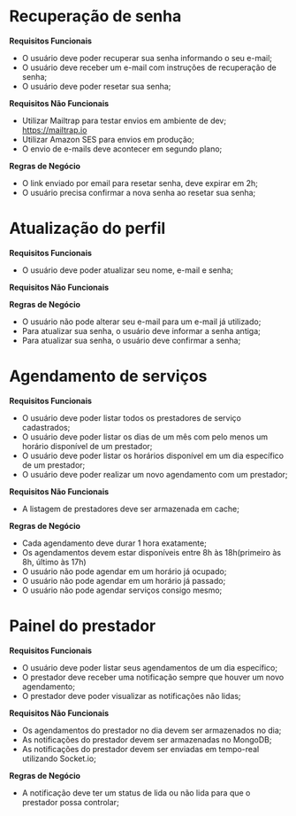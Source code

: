 # Recuperação de senha
**Requisitos Funcionais**
- O usuário deve poder recuperar sua senha informando o seu e-mail;
- O usuário deve receber um e-mail com instruções de recuperação de senha;
- O usuário deve poder resetar sua senha;

**Requisitos Não Funcionais**
- Utilizar Mailtrap para testar envios em ambiente de dev; https://mailtrap.io
- Utilizar Amazon SES para envios em produção;
- O envio de e-mails deve acontecer em segundo plano;

**Regras de Negócio**
- O link enviado por email para resetar senha, deve expirar em 2h;
- O usuário precisa confirmar a nova senha ao resetar sua senha;

# Atualização do perfil
**Requisitos Funcionais**
- O usuário deve poder atualizar seu nome, e-mail e senha;

**Requisitos Não Funcionais**

**Regras de Negócio**
- O usuário não pode alterar seu e-mail para um e-mail já utilizado;
- Para atualizar sua senha, o usuário deve informar a senha antiga;
- Para atualizar sua senha, o usuário deve confirmar a senha;

# Agendamento de serviços
**Requisitos Funcionais**
- O usuário deve poder listar todos os prestadores de serviço cadastrados;
- O usuário deve poder listar os dias de um mês com pelo menos um horário disponível de um prestador;
- O usuário deve poder listar os horários disponível em um dia específico de um prestador;
- O usuário deve poder realizar um novo agendamento com um prestador;

**Requisitos Não Funcionais**
- A listagem de prestadores deve ser armazenada em cache;

**Regras de Negócio**
- Cada agendamento deve durar 1 hora exatamente;
- Os agendamentos devem estar disponíveis entre 8h às 18h(primeiro às 8h, último às 17h)
- O usuário não pode agendar em um horário já ocupado;
- O usuário não pode agendar em um horário já passado;
- O usuário não pode agendar serviços consigo mesmo;

# Painel do prestador
**Requisitos Funcionais**
- O usuário deve poder listar seus agendamentos de um dia específico;
- O prestador deve receber uma notificação sempre que houver um novo agendamento;
- O prestador deve poder visualizar as notificações não lidas;

**Requisitos Não Funcionais**
- Os agendamentos do prestador no dia devem ser armazenados no dia;
- As notificações do prestador devem ser armazenadas no MongoDB;
- As notificações do prestador devem ser enviadas em tempo-real utilizando Socket.io;

**Regras de Negócio**
- A notificação deve ter um status de lida ou não lida para que o prestador possa controlar;

